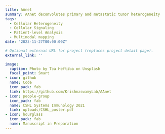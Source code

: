 ```yaml
---
title: AAnet
summary: AAnet deconvolutes primary and metastatic tumor heterogeneity into spatially-localized archetypes. In collaboration with Christine Chaffer.
tags:
  - Cellular Heterogeneity
  - Cellular Signaling
  - Patient-level Analysis
  - Multimodal mapping
date: "2023-11-27T00:00:00Z"

# Optional external URL for project (replaces project detail page).
external_link: ''

image:
  caption: Photo by Toa Heftiba on Unsplash
  focal_point: Smart
- icon: github
  name: Code
  icon_pack: fab
  link: https://github.com/KrishnaswamyLab/AAnet
- icon: people-group
  icon_pack: fab
  name: CSHL Systems Immunology 2021
  link: uploads/CSHL_poster.pdf
- icon: hourglass
  icon_pack: fab
  name: Manuscript in Preparation
---
```

